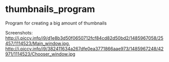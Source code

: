 # thumbnails_program
Program for creating a big amount of thumbnails

Screenshots: http://i.piccy.info/i9/d1e8b3d50f0650712fcf84cd82d50bd2/1485967058/25457/1114523/Main_window.jpg, http://i.piccy.info/i9/382411634a267dfe0ea3771866aae973/1485967248/42971/1114523/Chooser_window.jpg
